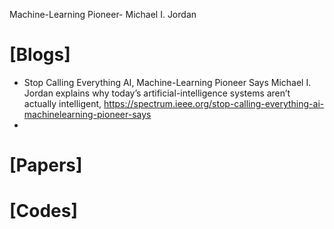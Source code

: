 Machine-Learning Pioneer- Michael I. Jordan


# [Blogs]
+ Stop Calling Everything AI, Machine-Learning Pioneer Says Michael I. Jordan explains why today’s artificial-intelligence systems aren’t actually intelligent, https://spectrum.ieee.org/stop-calling-everything-ai-machinelearning-pioneer-says
+ 

# [Papers]


# [Codes]

